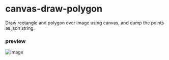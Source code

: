 # canvas-draw-polygon
Draw rectangle and polygon over image using canvas, and dump the points as json string.

### preview
 ![image](https://github.com/kevnwei/canvas-draw-polygon/raw/master/preview.png)
